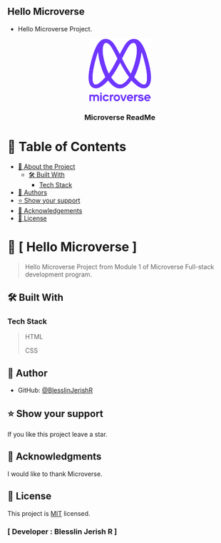 ## Hello Microverse

- Hello Microverse Project.

<a name="readme-top"></a>

<!--
HOW TO USE:
This is an example of how you may give instructions on setting up your project locally.

Modify this file to match your project and remove sections that don't apply.

REQUIRED SECTIONS:
- Table of Contents
- About the Project
  - Built With
  - Live Demo
- Getting Started
- Authors
- Future Features
- Contributing
- Show your support
- Acknowledgements
- License

OPTIONAL SECTIONS:
- FAQ

After you're finished please remove all the comments and instructions!
-->

<div align="center">
  <!-- You are encouraged to replace this logo with your own! Otherwise you can also remove it. -->
  <img src="murple_logo.png" alt="logo" width="140"  height="auto" />
  <br/>

  <h3><b>Microverse ReadMe</b></h3>

</div>

<!-- TABLE OF CONTENTS -->

# 📗 Table of Contents

- [📖 About the Project](#about-project)
  - [🛠 Built With](#built-with)
    - [Tech Stack](#tech-stack)
- [👥 Authors](#authors)
- [⭐️ Show your support](#support)
- [🙏 Acknowledgements](#acknowledgements)
- [📝 License](#license)

<!-- PROJECT DESCRIPTION -->

# 📖 [ Hello Microverse ] <a name="about-project"></a>

> Hello Microverse Project from Module 1 of Microverse Full-stack development program.

## 🛠 Built With <a name="built-with"></a>

### Tech Stack <a name="tech-stack"></a>

> HTML
>
> CSS

<!-- AUTHORS -->

## 👥 Author <a name="authors"></a>

- GitHub: [@BlesslinJerishR](https://github.com/BlesslinJerishR)

<!-- SUPPORT -->

## ⭐️ Show your support <a name="support"></a>

If you like this project leave a star.

<!-- ACKNOWLEDGEMENTS-->

## 🙏 Acknowledgments <a name="acknowledgements"></a>

I would like to thank Microverse.

<!-- LICENSE -->

## 📝 License <a name="license"></a>

This project is [MIT](./LICENSE) licensed.

### [ Developer : Blesslin Jerish R ]
